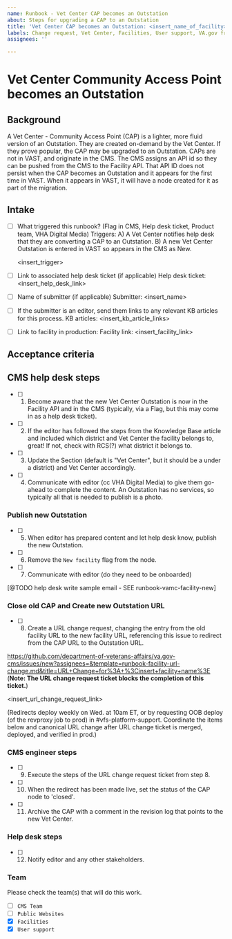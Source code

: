 ```yaml
---
name: Runbook - Vet Center CAP becomes an Outstation
about: Steps for upgrading a CAP to an Outstation
title: 'Vet Center CAP becomes an Outstation: <insert_name_of_facility>'
labels: Change request, Vet Center, Facilities, User support, VA.gov frontend, Drupal engineering
assignees: ''

---
```


# Vet Center Community Access Point becomes an Outstation
## Background
  A Vet Center - Community Access Point (CAP) is a lighter, more fluid version of
  an Outstation.  They are created on-demand by the Vet Center.  If they prove
  popular, the CAP may be upgraded to an Outstation.  CAPs are not in VAST, and
  originate in the CMS.  The CMS assigns an API id so they can be pushed from
  the CMS to the Facility API.  That API ID does not persist when
  the CAP becomes an Outstation and it appears for the first time in VAST.  When
   it appears in VAST, it will have a node created for it as part of the
   migration.
## Intake
- [ ] What triggered this runbook? (Flag in CMS, Help desk ticket, Product team, VHA Digital Media)
Triggers:
  A)  A Vet Center notifies help desk that they are converting a CAP to an Outstation.
  B)  A new Vet Center Outstation is entered in VAST so appears in the CMS as New.

  <insert_trigger>

- [ ] Link to associated help desk ticket (if applicable)
Help desk ticket: <insert_help_desk_link>

- [ ] Name of submitter (if applicable)
Submitter: <insert_name>

- [ ] If the submitter is an editor, send them links to any relevant KB articles for this process.
KB articles: <insert_kb_article_links>

- [ ] Link to facility in production:
Facility link: <insert_facility_link>

## Acceptance criteria
## CMS help desk steps
- [ ] 1. Become aware that the new Vet Center Outstation is now in the Facility
  API and in the CMS (typically, via a Flag, but this may come in as a help
  desk ticket).
- [ ] 2. If the editor has followed the steps from the Knowledge Base
  article and included which district and Vet Center the facility belongs to, great!  If not, check
  with RCS(?) what district it belongs to.
- [ ] 3. Update the Section (default is "Vet Center", but it should be a under
  a district) and Vet Center accordingly.
- [ ] 4. Communicate with editor (cc VHA Digital Media) to give them go-ahead to
  complete the content.  An Outstation has no services, so typically all that
  is needed to publish is a photo.
### Publish new Outstation
- [ ] 5. When editor has prepared content and let help desk know, publish the
  new Outstation.
- [ ] 6. Remove the `New facility` flag from the node.
- [ ] 7. Communicate with editor (do they need to be onboarded)

[@TODO help desk write sample email - SEE runbook-vamc-facility-new]

### Close old CAP and Create new Outstation URL
- [ ] 8. Create a URL change request, changing the entry from the old facility URL to the new facility URL, referencing this issue to redirect from the CAP URL to the Outstation URL. 

https://github.com/department-of-veterans-affairs/va.gov-cms/issues/new?assignees=&template=runbook-facility-url-change.md&title=URL+Change+for%3A+%3Cinsert+facility+name%3E
(**Note: The URL change request ticket blocks the completion of this ticket.**)

<insert_url_change_request_link>

(Redirects deploy weekly on Wed. at 10am ET, or by requesting OOB deploy (of the revproxy job to prod) in #vfs-platform-support. Coordinate the items below and canonical URL change after URL change ticket is merged, deployed, and verified in prod.)

### CMS engineer steps
- [ ] 9. Execute the steps of the URL change request ticket from step 8.
- [ ] 10. When the redirect has been made live, set the status of the CAP node to 'closed'.
- [ ] 11. Archive the CAP with a comment in the revision log that points to the new Vet Center.

### Help desk steps
- [ ] 12. Notify editor and any other stakeholders.


### Team
Please check the team(s) that will do this work.

- [ ] `CMS Team`
- [ ] `Public Websites`
- [x] `Facilities`
- [x] `User support`
